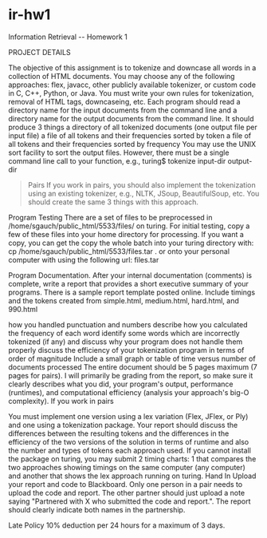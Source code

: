 # ir-hw1
Information Retrieval -- Homework 1

PROJECT DETAILS

The objective of this assignment is to tokenize and downcase all words in a collection of HTML documents. You may choose any of the following approaches: flex, javacc, other publicly available tokenizer, or custom code in C, C++, Python, or Java. You must write your own rules for tokenization, removal of HTML tags, downcaseing, etc. Each program should read a directory name for the input documents from the command line and a directory name for the output documents from the command line. It should produce 3 things
a directory of all tokenized documents (one output file per input file) 
a file of all tokens and their frequencies sorted by token 
a file of all tokens and their frequencies sorted by frequency
You may use the UNIX sort facility to sort the output files. However, there must be a single command line call to your function, e.g., 
turing$ tokenize input-dir output-dir
>Pairs If you work in pairs, you should also implement the tokenization using an existing tokenizer, e.g., NLTK, JSoup, BeautifulSoup, etc. You should create the same 3 things with this approach.

Program Testing 
There are a set of files to be preprocessed in /home/sgauch/public_html/5533/files/ on turing. For initial testing, copy a few of these files into your home directory for processing. If you want a copy, you can get the copy the whole batch into your turing directory with:
cp /home/sgauch/public_html/5533/files.tar .
or onto your personal computer with using the following url: files.tar

Program Documentation. 
After your internal documentation (comments) is complete, write a report that provides a short executive summary of your programs. There is a sample report template posted online. Include timings and the tokens created from simple.html, medium.html, hard.html, and 990.html

how you handled punctuation and numbers 
describe how you calculated the frequency of each word 
identify some words which are incorrectly tokenized (if any) and discuss why your program does not handle them properly 
discuss the efficiency of your tokenization program in terms of order of magnitude 
Include a small graph or table of time versus number of documents processed
The entire document should be 5 pages maximum (7 pages for pairs). I will primarily be grading from the report, so make sure it clearly describes what you did, your program's output, performance (runtimes), and computational efficiency (analysis your approach's big-O complexity).
If you work in pairs

You must implement one version using a lex variation (Flex, JFlex, or Ply) and one using a tokenization package. Your report should discuss the differences between the resulting tokens and the differences in the efficiency of the two versions of the solution in terms of runtime and also the number and types of tokens each approach used. If you cannot install the package on turing, you may submit 2 timing charts: 1 that compares the two approaches showing timings on the same computer (any computer) and another that shows the lex approach running on turing.
Hand In 
Upload your report and code to Blackboard. Only one person in a pair needs to upload the code and report. The other partner should just upload a note saying "Partnered with X who submitted the code and report.". The report should clearly indicate both names in the partnership. 

Late Policy 
10% deduction per 24 hours for a maximum of 3 days.
